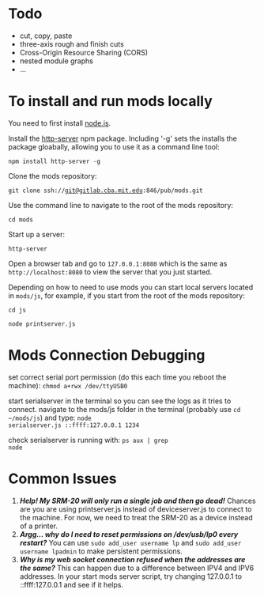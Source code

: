 # Todo
- cut, copy, paste
- three-axis rough and finish cuts
- Cross-Origin Resource Sharing (CORS)
- nested module graphs
- ...

# To install and run mods locally

You need to first install [node.js](https://docs.npmjs.com/getting-started/installing-node).

Install the [http-server](https://www.npmjs.com/package/http-server) npm package. Including '-g' sets the installs the package gloabally, allowing you to use it as a command line tool:

<code>npm install http-server -g</code>

Clone the mods repository:

<code>git clone ssh://git@gitlab.cba.mit.edu:846/pub/mods.git</code>

Use the command line to navigate to the root of the mods repository:

<code>cd mods</code>

Start up a server:

<code>http-server</code>

Open a browser tab and go to <code>127.0.0.1:8080</code> which is the same as <code>http://localhost:8080</code> to view the server that you just started.

Depending on how to need to use mods you can start local servers located in <code>mods/js</code>, for example, if you start from the root of the mods repository:

<code>cd js</code>

<code>node printserver.js</code>

# Mods Connection Debugging

set correct serial port permission (do this each time you reboot the machine): <code>chmod a+rwx /dev/ttyUSB0</code>

start serialserver in the terminal so you can see the logs as it tries to connect.  navigate to the mods/js folder in the terminal (probably use <code>cd ~/mods/js</code>) and type: <code>node serialserver.js ::ffff:127.0.0.1 1234</code>

check serialserver is running with: <code>ps aux | grep node</code>

# Common Issues

1. **_Help! My SRM-20 will only run a single job and then go dead!_** Chances are you are using printserver.js instead of deviceserver.js to connect to the machine.  For now, we need to treat the SRM-20 as a device instead of a printer.
2. **_Argg... why do I need to reset permissions on /dev/usb/lp0 every restart?_**  You can use `sudo add_user username lp` and `sudo add_user username lpadmin` to make persistent permissions.
3. **_Why is my web socket connection refused when the addresses are the same?_** This can happen due to a difference between IPV4 and IPV6 addresses.  In your start mods server script, try changing 127.0.0.1 to ::ffff:127.0.0.1 and see if it helps.



